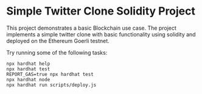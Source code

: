 # Simple Twitter Clone Solidity Project

This project demonstrates a basic Blockchain use case. The project implements a simple twitter clone with basic functionality using solidity and deployed on the Ethereum Goerli testnet. 

Try running some of the following tasks:

```shell
npx hardhat help
npx hardhat test
REPORT_GAS=true npx hardhat test
npx hardhat node
npx hardhat run scripts/deploy.js
```